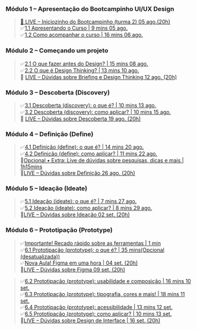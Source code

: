 
### Módulo 1 – Apresentação do Bootcampinho UI/UX Design
> [🔴 LIVE – Iniciozinho do Bootcampinho (turma 2) 05 ago.(20h)](https://youtu.be/YKPDScXONwY)  
> ✅[1.1 Apresentando o Curso | 9 mins  05 ago.](https://sheisacreative.com.br/bootcampinho/apresentando-o-curso)  
> ✅[1.2 Como acompanhar o curso | 16 mins 06 ago.](https://sheisacreative.com.br/bootcampinho/como-acompanhar)


### Módulo 2 – Começando um projeto
> ✅[2.1 O que fazer antes do Design? | 15 mins 08 ago.](https://sheisacreative.com.br/bootcampinho/o-que-fazer-antes-design)  
> ✅[2.2 O que é Design Thinking? | 13 mins 10 ago.](https://sheisacreative.com.br/bootcampinho/o-que-e-design-thinking)  
> 🔴 [LIVE – Dúvidas sobre Briefing e Design Thinking 12 ago. (20h)](https://youtu.be/MdBsrc45lk8)


### Módulo 3 – Descoberta (Discovery)
> ✅[3.1 Descoberta (discovery): o que é? | 10 mins 13 ago.](https://sheisacreative.com.br/bootcampinho/descoberta-discovery)  
> ✅[3.2 Descoberta (discovery): como aplicar? | 10 mins 15 ago.](https://sheisacreative.com.br/bootcampinho/como-aplicar-descoberta)  
> 🔴 [LIVE – Dúvidas sobre Descoberta 19 ago. (20h)](https://youtu.be/vMoPWyo48Sw)  


### Módulo 4 – Definição (Define)
> ✅[4.1 Definição (define): o que é? | 14 mins 20 ago.](https://sheisacreative.com.br/bootcampinho/o-que-e-definicao)  
> ✅[4.2 Definição (define): como aplicar? | 11 mins 22 ago.](https://sheisacreative.com.br/bootcampinho/como-aplicar-definicao)  
> 🔴[Opcional • Extra: Live de dúvidas sobre pesquisas, dicas e mais | 1h15mins](https://youtu.be/CO1wEHpaJHI)  
> 🔴[LIVE – Dúvidas sobre Definição 26 ago. (20h)](https://youtu.be/12u1fqX2bnY)


### Módulo 5 – Ideação (Ideate)
> ✅[5.1 Ideação (ideate): o que é? | 7 mins 27 ago.](https://sheisacreative.com.br/bootcampinho/ideacao-bootcampinho-ui-ux-design)  
> ✅[5.2 Ideação (ideate): como aplicar? | 8 mins 29 ago.](https://sheisacreative.com.br/bootcampinho/ideacao-como-aplicar)  
> 🔴[LIVE – Dúvidas sobre Ideação 02 set. (20h)](https://youtu.be/9z4ATckXdRU)  


### Módulo 6 – Prototipação (Prototype)
> ✅[Importante! Recado rápido sobre as ferramentas | 1 min](https://youtu.be/kc3gTNpC8ZY)  
> ✅[6.1 Prototipação (prototype): o que é? | 35 mins(Opcional (desatualizada))](https://youtu.be/g5nTmyu-Unw)  
> ✅[Nova Aula! Figma em uma hora | 04 set. (20h)]()  
> 🔴[LIVE – Dúvidas sobre Figma 09 set. (20h)](https://youtu.be/FE0l07UUgkU)  

> ✅[6.2 Prototipação (prototype): usabilidade e composição | 16 mins 10 set.](https://sheisacreative.com.br/bootcampinho/usabilidade-composicao)  
> ✅[6.3 Prototipação (prototype): tipografia, cores e mais! | 18 mins 11 set.](https://sheisacreative.com.br/bootcampinho/design-interface)  
> ✅[6.4 Prototipação (prototype): acessibilidade | 13 mins 12 set.](https://sheisacreative.com.br/bootcampinho/acessibilidade)  
> ✅[6.5 Prototipação (prototype): como aplicar? | 10 mins 13 set.](https://sheisacreative.com.br/bootcampinho/prototipacao-como-aplicar)  
> 🔴[LIVE – Dúvidas sobre Design de Interface | 16 set. (20h)](https://youtu.be/bUEa8hkRLnI)  



